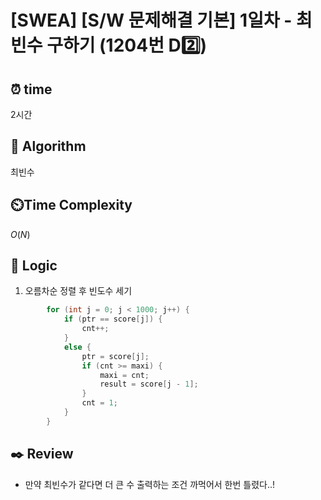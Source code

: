 # [SWEA] [S/W 문제해결 기본] 1일차 - 최빈수 구하기 (1204번 D2️⃣)

## ⏰  **time**

2시간

## :pushpin: **Algorithm**

최빈수

## ⏲️**Time Complexity**

$O(N)$

## :round_pushpin: **Logic**
1. 오름차순 정렬 후 빈도수 세기
```cpp
		for (int j = 0; j < 1000; j++) {
			if (ptr == score[j]) {
				cnt++;
			}
			else {
				ptr = score[j];
				if (cnt >= maxi) {
					maxi = cnt;
					result = score[j - 1];
				}
				cnt = 1;
			}
		}
```

## :black_nib: **Review**
- 만약 최빈수가 같다면 더 큰 수 출력하는 조건 까먹어서 한번 틀렸다..!
